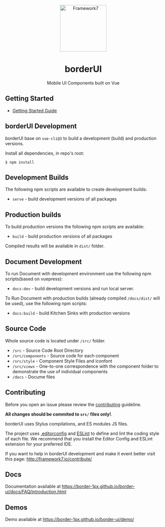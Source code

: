 <p align="center"><a href="https://framework7.io" target="_blank" rel="noopener noreferrer"><img width="150" src="https://s2.ax1x.com/2019/05/27/VZCLE8.png" alt="Framework7"></a></p>

<h1 align="center">borderUI</h1>

<p align="center">Mobile UI Components built on Vue</p>


## Getting Started
  * [Getting Started Guide](https://border-1px.github.io/border-ui/docs/FAQ/introduction.html)

## borderUI Development

borderUI base on `vue-cli@3` to build a development (build) and production versions.

Install all dependencies, in repo's root:

```
$ npm install
```

## Development Builds

The following npm scripts are available to create development builds:

* `serve` - build development versions of all packages

## Production builds

To build production versions the following npm scripts are available:

* `build` - build production versions of all packages 

Compiled results will be available in `dist/` folder.

## Document Development

To run Document with development environment use the following npm scripts(based on vuepress):

* `docs:dev` - build development versions and run local server. 

To Run Document with production builds (already compiled `/docs/dist/` will be used), use the following npm scripts:

* `docs:build` - build Kitchen Sinks with production versions

## Source Code

Whole source code is located under `/src/` folder.

* `/src` - Source Code Root Directory
* `/src/components` - Source code for each component
* `/src/style` - Component Style Files and iconfont
* `/src/views` - One-to-one correspondence with the component folder to demonstrate the use of individual components
* `/docs` - Docume files


## Contributing

Before you open an issue please review the [contributing](https://github.com/) guideline.

**All changes should be commited to `src/` files only!**.

borderUI uses Stylus compilations, and ES modules JS files.

The project uses [.editorconfig](http://editorconfig.org/) and [ESLint](https://eslint.org/) to define and lint the coding style of each file. We recommend that you install the Editor Config and ESLint extension for your preferred IDE.

If you want to help in borderUI development and make it event better visit this page: http://framework7.io/contribute/

## Docs

Documentation available at https://border-1px.github.io/border-ui/docs/FAQ/introduction.html

## Demos

Demo available at https://border-1px.github.io/border-ui/demo/

